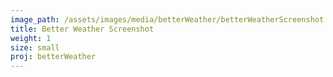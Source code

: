 ```yaml
---
image_path: /assets/images/media/betterWeather/betterWeatherScreenshot.PNG
title: Better Weather Screenshot
weight: 1
size: small
proj: betterWeather
---
```

